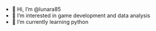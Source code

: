 - 👋 Hi, I’m @lunara85
- 👀 I’m interested in game development and data analysis
- 🌱 I’m currently learning python
<!--- 💞️ I’m looking to collaborate on ...
- 📫 How to reach me ...--->

<!---
lunara85/lunara85 is a ✨ special ✨ repository because its `README.md` (this file) appears on your GitHub profile.
You can click the Preview link to take a look at your changes.
--->
